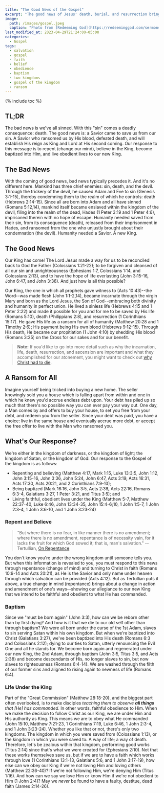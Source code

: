```yaml
---
title: "The Good News of the Gospel"
excerpt: "The good news of Jesus' death, burial, and resurrection brings salvation to all who believe and trust in Him."
image: 
  path: /images/gospel.jpeg
  caption: "Photo from [Redeeming God](https://redeeminggod.com/sermons/miscellaneous/what-is-the-gospel/)"
last_modified_at: 2023-04-29T21:24:00-05:00
categories:
  - Gospel
tags: 
  - salvation
  - gospel
  - faith
  - belief
  - obedience
  - baptism
  - two kingdoms
  - gospel of the kingdom
  - ransom
---
```


{% include toc %}

## TL;DR
The bad news is we've all sinned. With this "sin" comes a deadly consequence: death. The good news is: a Savior came to save us from our sin. A Savior who ransomed us by His blood, defeated death, and will establish His reign as King and Lord at His second coming. Our response to this message is to repent (change our mind), believe in the King, become baptized into Him, and live obedient lives to our new King. 

## The Bad News
With the coming of good news, bad news typically precedes it. And it's no different here. Mankind has three chief enemies: sin, death, and the devil. Through the trickery of the devil, he caused Adam and Eve to sin (Genesis 3:1-15), thereby condemning them to the realm of which he controls: death (Hebrews 2:14-15). Since all are born into Adam and all have sinned (Romans 5:12,14), mankind itself became enslaved within the kingdom of the devil, filing into the realm of the dead, Hades (1 Peter 3:19 and 1 Peter 4:6), imprisoned therein with no hope of escape. Humanity needed saved from their sin, from its consequence (death), released from their imprisonment in Hades, and ransomed from the one who unjustly brought about their condemnation (the devil). Humanity needed a Savior. A new King.

## The Good News
Our King has come! The Lord Jesus made a way for us to be reconciled back to God the Father (Colossians 1:21-22); to be forgiven and cleansed of all our sin and unrighteousness (Ephesians 1:7, Colossians 1:14, and Colossians 2:13), and to have the hope of life everlasting (John 3:15-16, John 6:47, and John 3:36). And just how is all this possible?

Our King, the one in which all prophets gave witness to (Acts 10:43)--the Word--was made flesh (John 1:1-2,14), became incarnate through the virgin Mary and born as the Lord Jesus, the Son of God--embracing both divinity and humanity in perfect union. He lived a sinless life (Hebrews 4:15 and 1 Peter 2:22) and made it possible for you and for me to be saved by His life (Romans 5:10), death (Philippians 2:8), and resurrection (1 Corinthians 15:17). He gave His life as a ransom for all of humanity (Matthew 20:28 and 1 Timothy 2:6); His payment being His own blood (Hebrews 9:12-15). Through His death, He became our propitiation (1 John 4:10) by shedding His blood (Romans 3:25) on the Cross for our sakes and for our benefit.

> **Note:** If you'd like to go into more detail such as why the incarnation, life, death, resurrection, and ascension are important and what they accomplished for our atonement, you might want to check out [why Christ had to die](https://www.exagora.me/atonement/the-atonement-why-did-jesus-die/).

## A Ransom for All
Imagine yourself being tricked into buying a new home. The seller knowingly sold you a house which is falling apart from within and one in which he knew you'd accrue endless debt upon. Your debt has piled up so much that there's no possible way you can ever pay your way out. One day, a Man comes by and offers to buy your house, to set you free from your debt, and redeem you from the seller. Since your debt was paid, you have a choice: live in the same house and eventually accrue more debt, or accept the free offer to live with the Man who ransomed you. 

## What's Our Response? 
We're either in the kingdom of darkness, or the kingdom of light; the kingdom of Satan, or the kingdom of God. Our response to the Gospel of the kingdom is as follows:

* Repenting and believing (Matthew 4:17, Mark 1:15, Luke 13:3;5, John 1:12, John 3:15-16, John 3:36, John 5:24, John 6:47, Acts 3:19, Acts 16:31, Acts 17:30, Acts 20:21, and 2 Corinthians 7:9-10);
* Being baptized (Mark 16:16, John 3:5, Acts 2:38, Acts 22:16, Romans 6:3-4, Galatians 3:27, 1 Peter 3:21, and Titus 3:5); and
* Living faithful, obedient lives under the King (Matthew 5-7, Matthew 22:37-40, Luke 6:46, John 13:34-35, John 15:4-6;10, 1 John 1:5-7, 1 John 2:3-4, 1 John 3:6-10, and 1 John 3:23-24)

### Repent and Believe
> "But where there is no fear, in like manner there is no amendment; where there is no amendment, repentance is of necessity vain, for it lacks the fruit for which God sowed it; that is, man's salvation." -- Tertullian, [On Repentance](https://www.earlychristianwritings.com/text/tertullian20.html)

You don't know you're under the wrong kingdom until someone tells you. But when this information is revealed to you, you must respond to this news through repentance (change of mind) and turning to Christ in faith (Romans 10:9-14 and Acts 20:21), as He is the Savior and only name under heaven through which salvation can be provided (Acts 4:12). But as Tertullian puts it above, a true change in mind (repentance) brings about a change in action and amendment of one's ways--showing our allegiance to our new King that we intend to be faithful and obedient to what He has commanded.

### Baptism
Since we "must be born again" (John 3:3), how can we be reborn other than by first dying? And how is it that we die to our old self other than through baptism? We were all born under the curse of the 1st Adam, slaves to sin serving Satan within his own kingdom. But when we're baptized into Christ (Galatians 3:27), we've been baptized into His death (Romans 6:3 and Colossians 2:12); dying to our ties to Satan, utterly renouncing the Evil One and all he stands for. We become born again and regenerated under our new King, the 2nd Adam, through baptism (John 3:5, Titus 3:5, and Acts 2:38) and become descendants of His, no longer slaves to sin, but now slaves to righteousness (Romans 6:4-14). We are washed through the filth of our former sins and aligned to rising again to newness of life (Romans 6:4). 

### Life Under the King
Part of the "Great Commission" (Matthew 28:18-20), and the biggest part often overlooked, is to make disciples *teaching them to observe **all things** that [He] has commanded*. In other words, faithful obedience to Him. When we make the decision to follow Christ as our King, we are under Him and His authority as King. This means we are to obey what He commanded (John 15:10, Matthew 7:21-23, 1 Corinthians 7:19, Luke 6:46, 1 John 2:3-4, and 1 John 3:23-24). Whether you like that or not, there's only two kingdoms. The kingdom in which you were saved from (Colossians 1:13), or the kingdom in which you were saved to. A way of life; a way of death. Therefore, let's be zealous within that kingdom, performing good works (Titus 2:14) since that's what we were created for (Ephesians 2:10). Not that these works themselves save us, but if we are to have a faith which works through love (1 Corinthians 13:1-13, Galatians 5:6, and 1 John 3:17-19), how else can we obey our King if we're not loving Him and loving others (Matthew 22:36-40)? If we're not following Him, we're denying Him (Titus 1:16). And how can we say we love Him or know Him if we're not obedient to Him (1 John 2:4)? May we *never* be found to have a faulty, destitue, dead faith (James 2:14-26). 


<script src='https://www.blueletterbible.org/assets-v3/scripts/blbToolTip/BLB_ScriptTagger-min.js' type='text/javascript'></script>
<script type='text/javascript'>
BLB.Tagger.Translation = 'NKJV';
BLB.Tagger.HyperLinks = 'all'; 
BLB.Tagger.HideTanslationAbbrev = false;
BLB.Tagger.TargetNewWindow = true;
BLB.Tagger.Style = 'par'; 
BLB.Tagger.NoSearchTagNames = '';
BLB.Tagger.NoSearchClassNames = 'noTag doNotTag'; 
</script>
